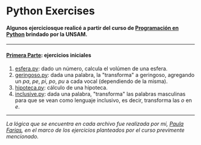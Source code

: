 # Python Exercises

#### Algunos ejerciciosque realicé a partir del curso de <a href='https://github.com/python-unsam/UNSAM_2020c2_Python' target='blank'>Programación en Python</a> brindado por la UNSAM.
---
#### [Primera Parte](primera_parte): ejercicios iniciales

1. [esfera.py](primera_parte/esfera.py): dado un número, calcula el volúmen de una esfera.
2. [geringoso.py](primera_parte/geringoso.py): dada una palabra, la "transforma" a geringoso, agregando un _pa_, _pe_, _pi_, _po_, _pu_ a cada vocal (dependiendo de la misma).
3. [hipoteca.py](primera_parte/hipoteca.py): cálculo de una hipoteca.
4. [inclusive.py](primera_parte/inclusive.py): dada una palabra, "transforma" las palabras masculinas para que se vean como lenguaje inclusivo, es decir, transforma las _o_ en _e_.

---

_La lógica que se encuentra en cada archivo fue realizada por mí, [Paula Farias](linkedin.com/in/paulafarias), en el marco de los ejercicios planteados por el curso previmente mencionado._
